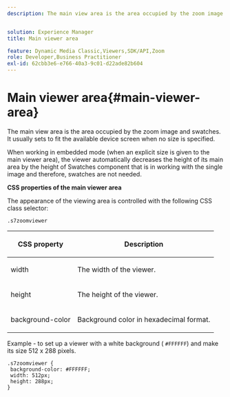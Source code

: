 ```yaml
---
description: The main view area is the area occupied by the zoom image and swatches. It usually sets to fit the available device screen when no size is specified.


solution: Experience Manager
title: Main viewer area

feature: Dynamic Media Classic,Viewers,SDK/API,Zoom
role: Developer,Business Practitioner
exl-id: 62cbb3e6-e766-40a3-9c01-d22ade82b604
---
```

# Main viewer area{#main-viewer-area}

The main view area is the area occupied by the zoom image and swatches. It usually sets to fit the available device screen when no size is specified.

<!--<a id="section_061E550C1C1D4DB2BD663A898895B38C"></a>-->

When working in embedded mode (when an explicit size is given to the main viewer area), the viewer automatically decreases the height of its main area by the height of Swatches component that is in working with the single image and therefore, swatches are not needed.

**CSS properties of the main viewer area**

The appearance of the viewing area is controlled with the following CSS class selector:

```
.s7zoomviewer
```

<table id="table_94EE3F5BBE4547C0B4943471CEE7EDE4"> 
 <thead> 
  <tr> 
   <th colname="col1" class="entry"> <p> CSS property </p> </th> 
   <th colname="col2" class="entry"> <p>Description </p> </th> 
  </tr> 
 </thead>
 <tbody> 
  <tr> 
   <td colname="col1"> <p> <span class="codeph"> width </span> </p> </td> 
   <td colname="col2"> <p>The width of the viewer. </p> </td> 
  </tr> 
  <tr> 
   <td colname="col1"> <p> <span class="codeph"> height </span> </p> </td> 
   <td colname="col2"> <p>The height of the viewer. </p> </td> 
  </tr> 
  <tr> 
   <td colname="col1"> <p> <span class="codeph"> background-color </span> </p> </td> 
   <td colname="col2"> <p> Background color in hexadecimal format. </p> </td> 
  </tr> 
 </tbody> 
</table>

Example - to set up a viewer with a white background ( `#FFFFFF`) and make its size 512 x 288 pixels.

```
.s7zoomviewer { 
 background-color: #FFFFFF; 
 width: 512px; 
 height: 288px;  
}
```
